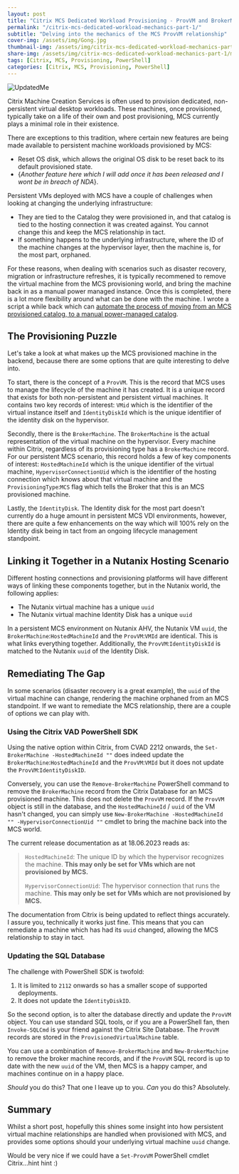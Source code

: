 ```yaml
---
layout: post
title: "Citrix MCS Dedicated Workload Provisioning - ProvVM and BrokerMachine Mechanics"
permalink: "/citrix-mcs-dedicated-workload-mechanics-part-1/"
subtitle: "Delving into the mechanics of the MCS ProvVM relationship"
cover-img: /assets/img/Gong.jpg
thumbnail-img: /assets/img/citrix-mcs-dedicated-workload-mechanics-part-1/mechanics.png
share-img: /assets/img/citrix-mcs-dedicated-workload-mechanics-part-1/mechanics.png
tags: [Citrix, MCS, Provisioning, PowerShell]
categories: [Citrix, MCS, Provisioning, PowerShell]
---
```


![UpdatedMe]({{site.baseurl}}/assets/img/citrix-mcs-dedicated-workload-mechanics-part-1/mechanics.png)

Citrix Machine Creation Services is often used to provision dedicated, non-persistent virtual desktop workloads. These machines, once provisioned, typically take on a life of their own and post provisioning, MCS currently plays a minimal role in their existence.

There are exceptions to this tradition, where certain new features are being made available to persistent machine workloads provisioned by MCS:

-  Reset OS disk, which allows the original OS disk to be reset back to its default provisioned state.
-  {*Another feature here which I will add once it has been released and I wont be in breach of NDA*}.

Persistent VMs deployed with MCS have a couple of challenges when looking at changing the underlying infrastructure:

-  They are tied to the Catalog they were provisioned in, and that catalog is tied to the hosting connection it was created against. You cannot change this and keep the MCS relationship in tact.
-  If something happens to the underlying infrastructure, where the ID of the machine changes at the hypervisor layer, then the machine is, for the most part, orphaned.

For these reasons, when dealing with scenarios such as disaster recovery, migration or infrastructure refreshes, it is typically recommened to remove the virtual machine from the MCS provisioning world, and bring the machine back in as a manual power managed instance. Once this is completed, there is a lot more flexibility around what can be done with the machine. I wrote a script a while back which can [automate the process of moving from an MCS provisioned catalog, to a manual power-managed catalog](https://github.com/JamesKindon/Citrix/blob/master/Migration%20Scripts/MigrateMCSToManual/MigrateMCSToManual.ps1).

## The Provisioning Puzzle

Let's take a look at what makes up the MCS provisioned machine in the backend, because there are some options that are quite interesting to delve into.

To start, there is the concept of a `ProvVM`. This is the record that MCS uses to manage the lifecycle of the machine it has created. It is a unique record that exists for both non-persistent and persistent virtual machines. It contains two key records of interest: `VMid` which is the identifier of the virtual instance itself and `IdentityDiskId` which is the unique identifier of the identity disk on the hypervisor.

Secondly, there is the `BrokerMachine`. The `BrokerMachine` is the actual representation of the virtual machine on the hypervisor. Every machine within Citrix, regardless of its provisioning type has a `BrokerMachine` record. For our persistent MCS scenario, this record holds a few of key components of interest: `HostedMachineId` which is the unique identifier of the virtual machine, `HypervisorConnectionUid` which is the identifier of the hosting connection which knows about that virtual machine and the `ProvisioningType`:`MCS` flag which tells the Broker that this is an MCS provisioned machine.

Lastly, the `IdentityDisk`. The Identity disk for the most part doesn't currently do a huge amount in persistent MCS VDI environments, however, there are quite a few enhancements on the way which will 100% rely on the Identity disk being in tact from an ongoing lifecycle management standpoint.

## Linking it Together in a Nutanix Hosting Scenario

Different hosting connections and provisioning platforms will have different ways of linking these components together, but in the Nutanix world, the following applies:

-  The Nutanix virtual machine has a unique `uuid`
-  The Nutanix virtual machine Identity Disk has a unique `uuid`

In a persistent MCS environment on Nutanix AHV, the Nutanix VM `uuid`, the `BrokerMachine`:`HostedMachineId` and the `ProvVM`:`VMId` are identical. This is what links everything together. Additionally, the `ProvVM`:`IdentityDiskId` is matched to the Nutanix `uuid` of the Identity Disk.

## Remediating The Gap

In some scenarios (disaster recovery is a great example), the `uuid` of the virtual machine can change, rendering the machine orphaned from an MCS standpoint. If we want to remediate the MCS relationship, there are a couple of options we can play with.

### Using the Citrix VAD PowerShell SDK

Using the native option within Citrix, from CVAD 2212 onwards, the `Set-BrokerMachine -HostedMachineId ""` does indeed update the `BrokerMachine`:`HostedMachineId` and the  `ProvVM`:`VMId` but it does not update the `ProvVM`:`IdentityDiskID`.

Conversely, you can use the `Remove-BrokerMachine` PowerShell command to remove the `BrokerMachine` record from the Citrix Database for an MCS provisioned machine. This does not delete the `ProvVM` record. If the `ProvVM` object is still in the database, and the `HostedMachineId` / `uuid` of the VM hasn't changed, you can simply use `New-BrokerMachine -HostedMachineId "" -HypervisorConnectionUid ""` cmdlet to bring the machine back into the MCS world.

The current release documentation as at 18.06.2023 reads as:

> `HostedMachineId`: The unique ID by which the hypervisor recognizes the machine. **This may only be set for VMs which are not provisioned by MCS.**
>
> `HypervisorConnectionUid`: The hypervisor connection that runs the machine. **This may only be set for VMs which are not provisioned by MCS.**

The documentation from Citrix is being updated to reflect things accurately. I assure you, technically it works just fine. This means that you can remediate a machine which has had its `uuid` changed, allowing the MCS relationship to stay in tact.

### Updating the SQL Database

The challenge with PowerShell SDK is twofold:

1.  It is limited to `2112` onwards so has a smaller scope of supported deployments.
2.  It does not update the `IdentityDiskID`.

So the second option, is to alter the database directly and update the `ProvVM` object. You can use standard SQL tools, or if you are a PowerShell fan, then `Invoke-SQLCmd` is your friend against the Citrix Site Database. The `ProvVM` records are stored in the `ProvisionedVirtualMachine` table.

You can use a combination of `Remove-BrokerMachine` and `New-BrokerMachine` to remove the broker machine records, and if the `ProvVM` SQL record is up to date with the new `uuid` of the VM, then MCS is a happy camper, and machines continue on in a happy place.

*Should* you do this? That one I leave up to you. *Can* you do this? Absolutely.

## Summary

Whilst a short post, hopefully this shines some insight into how persistent virtual machine relationships are handled when provisioned with MCS, and provides some options should your underlying virtual machine `uuid` change.

Would be very nice if we could have a `Set-ProvVM` PowerShell cmdlet Citrix...hint hint :)